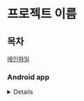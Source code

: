 # 프로젝트 이름

## 목차
[메인파일](https://github.com/kosaay/SnackBattingGame/blob/master/app/src/main/java/com/portpolio/myapplication/MainActivity.kt)  


### Android app
<details>

<img src="![snack_betting_game](https://user-images.githubusercontent.com/99302996/179358381-227fcd2c-e7dd-400f-bd92-e209266a01f4.gif)
">
  
</details>